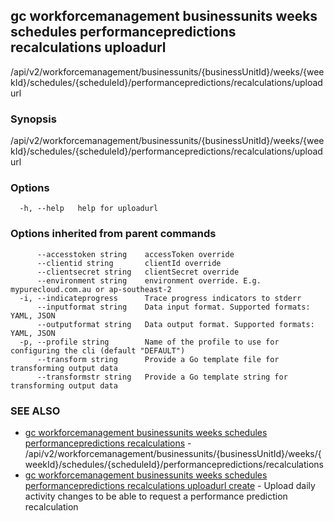 ## gc workforcemanagement businessunits weeks schedules performancepredictions recalculations uploadurl

/api/v2/workforcemanagement/businessunits/{businessUnitId}/weeks/{weekId}/schedules/{scheduleId}/performancepredictions/recalculations/uploadurl

### Synopsis

/api/v2/workforcemanagement/businessunits/{businessUnitId}/weeks/{weekId}/schedules/{scheduleId}/performancepredictions/recalculations/uploadurl

### Options

```
  -h, --help   help for uploadurl
```

### Options inherited from parent commands

```
      --accesstoken string    accessToken override
      --clientid string       clientId override
      --clientsecret string   clientSecret override
      --environment string    environment override. E.g. mypurecloud.com.au or ap-southeast-2
  -i, --indicateprogress      Trace progress indicators to stderr
      --inputformat string    Data input format. Supported formats: YAML, JSON
      --outputformat string   Data output format. Supported formats: YAML, JSON
  -p, --profile string        Name of the profile to use for configuring the cli (default "DEFAULT")
      --transform string      Provide a Go template file for transforming output data
      --transformstr string   Provide a Go template string for transforming output data
```

### SEE ALSO

* [gc workforcemanagement businessunits weeks schedules performancepredictions recalculations](gc_workforcemanagement_businessunits_weeks_schedules_performancepredictions_recalculations.html)	 - /api/v2/workforcemanagement/businessunits/{businessUnitId}/weeks/{weekId}/schedules/{scheduleId}/performancepredictions/recalculations
* [gc workforcemanagement businessunits weeks schedules performancepredictions recalculations uploadurl create](gc_workforcemanagement_businessunits_weeks_schedules_performancepredictions_recalculations_uploadurl_create.html)	 - Upload daily activity changes to be able to request a performance prediction recalculation


